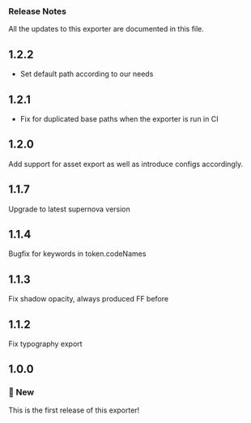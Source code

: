 ### Release Notes
All the updates to this exporter are documented in this file.
## 1.2.2

- Set default path according to our needs

## 1.2.1

- Fix for duplicated base paths when the exporter is run in CI

## 1.2.0

Add support for asset export as well as introduce configs accordingly.

## 1.1.7

Upgrade to latest supernova version

## 1.1.4
Bugfix for keywords in token.codeNames

## 1.1.3
Fix shadow opacity, always produced FF before

## 1.1.2
Fix typography export

## 1.0.0

### 🚀 New

This is the first release of this exporter!
